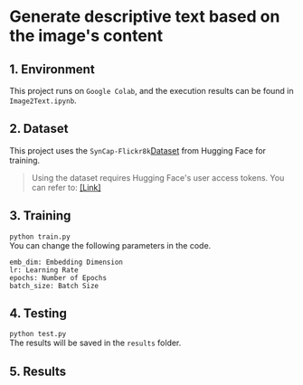 # Generate descriptive text based on the image's content

## 1. Environment
This project runs on ```Google Colab```, and the execution results can be found in ```Image2Text.ipynb```.   


## 2. Dataset
This project uses the ```SynCap-Flickr8k```[Dataset](https://huggingface.co/datasets/kargwalaryan/SynCap-Flickr8k) from Hugging Face for training.
> Using the dataset requires Hugging Face's user access tokens. You can refer to: [[Link]](https://huggingface.co/docs/hub/security-tokens)


## 3. Training
```python train.py```  
You can change the following parameters in the code.
```
emb_dim: Embedding Dimension
lr: Learning Rate
epochs: Number of Epochs
batch_size: Batch Size
``` 


## 4. Testing  
```python test.py```  
The results will be saved in the ```results``` folder.  


## 5. Results

